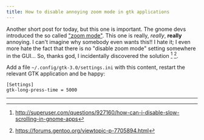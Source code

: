 ```yaml
---
title: How to disable annoying zoom mode in gtk applications
---
```


Another short post for today, but this one is important.
The gnome devs introduced the so called
["zoom mode"](https://blogs.gnome.org/mclasen/2013/08/05/scrolling-in-gtk).
This one is really, *really*, **really** annoying. I can't imagine
why somebody even wants this!! I hate it; I even more hate the fact that
there is no "disable zoom mode" setting somewhere in the GUI...
So, thanks god, I incidentally discovered the solution [^1] [^2].


Add a file `~/.config/gtk-3.0/settings.ini` with this content, restart
the relevant GTK application and be happy:

```
[Settings]
gtk-long-press-time = 5000
```
---

[^1]: http://superuser.com/questions/927160/how-can-i-disable-slow-scrolling-in-gnome-apps

[^2]: https://forums.gentoo.org/viewtopic-p-7705894.html
